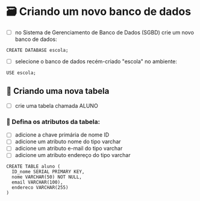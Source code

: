 # 🗃 Criando um novo banco de dados
- [ ] no Sistema de Gerenciamento de Banco de Dados (SGBD) crie um novo banco de dados:
```
CREATE DATABASE escola;
```
- [ ] selecione o banco de dados recém-criado "escola" no ambiente:
```
USE escola;
```

## 🧾 Criando uma nova tabela
- [ ] crie uma tabela chamada ALUNO
### 🔖 Defina os atributos da tabela:
- [ ] adicione a chave primária de nome ID
- [ ] adicione um atributo nome do tipo varchar
- [ ] adicione um atributo e-mail do tipo varchar
- [ ] adicione um atributo endereço do tipo varchar
```
CREATE TABLE aluno (
  ID_nome SERIAL PRIMARY KEY,
  nome VARCHAR(50) NOT NULL,
  email VARCHAR(100),
  endereco VARCHAR(255)
) 
```
